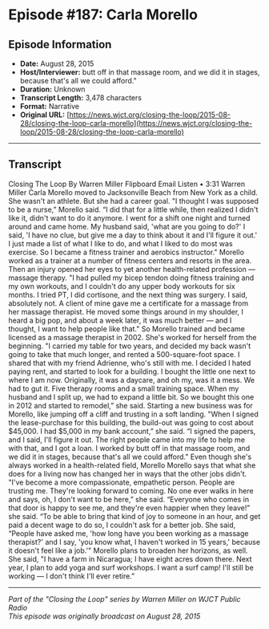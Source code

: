 # Episode #187: Carla Morello



## Episode Information

- **Date:** August 28, 2015
- **Host/Interviewer:** butt off in that massage room, and we did it in stages, because that's all we could afford."
- **Duration:** Unknown
- **Transcript Length:** 3,478 characters
- **Format:** Narrative
- **Original URL:** [https://news.wjct.org/closing-the-loop/2015-08-28/closing-the-loop-carla-morello](https://news.wjct.org/closing-the-loop/2015-08-28/closing-the-loop-carla-morello)

---

## Transcript

Closing The Loop
By
Warren Miller
Flipboard
Email
Listen
•
3:31
Warren Miller
Carla Morello moved to Jacksonville Beach from New York as a child. She wasn't an athlete. But she had a career goal.
"I thought I was supposed to be a nurse,” Morello said. “I did that for a little while, then realized I didn't like it, didn't want to do it anymore. I went for a shift one night and turned around and came home. My husband said, 'what are you going to do?' I said, 'I have no clue, but give me a day to think about it and I'll figure it out.' I just made a list of what I like to do, and what I liked to do most was exercise. So I became a fitness trainer and aerobics instructor."
Morello worked as a trainer at a number of fitness centers and resorts in the area. Then an injury opened her eyes to yet another health-related profession — massage therapy.
"I had pulled my bicep tendon doing fitness training and my own workouts, and I couldn't do any upper body workouts for six months. I tried PT, I did cortisone, and the next thing was surgery. I said, absolutely not. A client of mine gave me a certificate for a massage from her massage therapist. He moved some things around in my shoulder, I heard a big pop, and about a week later, it was much better — and I thought, I want to help people like that."
So Morello trained and became licensed as a massage therapist in 2002. She's worked for herself from the beginning.
"I carried my table for two years, and decided my back wasn't going to take that much longer, and rented a 500-square-foot space. I shared that with my friend Adrienne, who's still with me. I decided I hated paying rent, and started to look for a building. I bought the little one next to where I am now. Originally, it was a daycare, and oh my, was it a mess. We had to gut it. Five therapy rooms and a small training space. When my husband and I split up, we had to expand a little bit. So we bought this one in 2012 and started to remodel,” she said.
Starting a new business was for Morello, like jumping off a cliff and trusting in a soft landing.
"When I signed the lease-purchase for this building, the build-out was going to cost about $45,000. I had $5,000 in my bank account,” she said. “I signed the papers, and I said, I'll figure it out. The right people came into my life to help me with that, and I got a loan. I worked by butt off in that massage room, and we did it in stages, because that's all we could afford."
Even though she's always worked in a health-related field, Morello Morello says that what she does for a living now has changed her in ways that the other jobs didn't.
"I've become a more compassionate, empathetic person. People are trusting me. They're looking forward to coming. No one ever walks in here and says, oh, I don't want to be here,” she said.
“Everyone who comes in that door is happy to see me, and they're even happier when they leave!” she said. “To be able to bring that kind of joy to someone in an hour, and get paid a decent wage to do so, I couldn't ask for a better job.
She said, “People have asked me, 'how long have you been working as a massage therapist?' and I say, 'you know what, I haven't worked in 15 years,' because it doesn't feel like a job.'"
Morello plans to broaden her horizons, as well.
She said, "I have a farm in Nicaragua; I have eight acres down there. Next year, I plan to add yoga and surf workshops. I want a surf camp! I'll still be working — I don't think I'll ever retire.”

---

*Part of the "Closing the Loop" series by Warren Miller on WJCT Public Radio*  
*This episode was originally broadcast on August 28, 2015*

